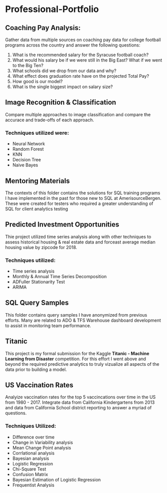 # Professional-Portfolio

## Coaching Pay Analysis:
Gather data from multiple sources on coaching pay data for college football programs across the country and answer the following questions:
  1. What is the recommended salary for the Syracuse football coach?
  2. What would his salary be if we were still in the Big East? What if we went to the Big Ten?
  3. What schools did we drop from our data and why?
  4. What effect does graduation rate have on the projected Total Pay?
  5. How good is our model?
  6. What is the single biggest impact on salary size?


## Image Recognition & Classification
Compare multiple approaches to image classification and compare the accurace and trade-offs of each approach.  
### Techniques utilized were:  
 * Neural Network
 * Random Forest
 * KNN
 * Decision Tree
 * Naive Bayes

## Mentoring Materials
The contexts of this folder contains the solutions for SQL training programs I have implemented in the past for those new to SQL at AmerisourceBergen. These were created for testers who required a greater understanding of SQL for client analytics testing

## Predicted Investment Opportunities
Thie project utilized time series analysis along with other techniques to assess historical housing & real estate data and forceast average median housing value by zipcode for 2018. 
### Techniques utilized:
 * Time series analysis
 * Monthly & Annual Time Series Decomposition
 * ADFuller Stationarity Test
 * ARIMA

## SQL Query Samples
This folder contains query samples I have anonymized from previous efforts. Many are related to ADO & TFS Warehouse dashboard development to assist in monitoring team performance.  

## Titanic
This project is my formal submission for the Kaggle **Titanic - Machine Learning from Disaster** competition. For this effort I went above and beyond the required predictive analytics to truly vizualize all aspects of the data prior to building a model. 

## US Vaccination Rates
Analyize vaccination rates for the top 5 vaccincations over time in the US from 1980 - 2017. Integrate data from California Kindergartens from 2013 and data from California School district reporting to answer a myriad of questions.

### Techniques Utilized: 
 * Difference over time
 * Change in Variability analysis
 * Mean Change Point analysis
 * Corrlational analysis
 * Bayesian analysis
 * Logistic Regression
 * Chi-Square Test
 * Confusion Matrix
 * Bayesian Estimation of Logistic Regression
 * Frequentist Analysis





